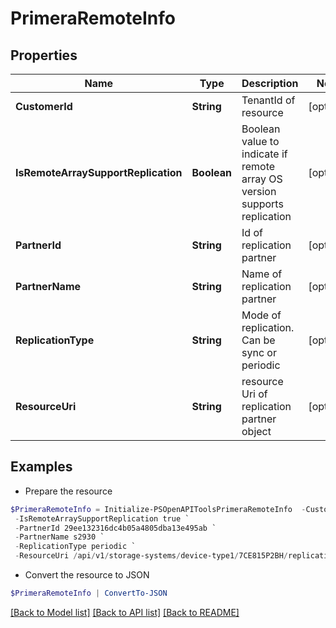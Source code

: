 # PrimeraRemoteInfo
## Properties

Name | Type | Description | Notes
------------ | ------------- | ------------- | -------------
**CustomerId** | **String** | TenantId of resource | [optional] 
**IsRemoteArraySupportReplication** | **Boolean** | Boolean value to indicate if remote array OS version supports replication | [optional] 
**PartnerId** | **String** | Id of replication partner | [optional] 
**PartnerName** | **String** | Name of replication partner | [optional] 
**ReplicationType** | **String** | Mode of replication. Can be sync or periodic | [optional] 
**ResourceUri** | **String** | resource Uri of replication partner object | [optional] 

## Examples

- Prepare the resource
```powershell
$PrimeraRemoteInfo = Initialize-PSOpenAPIToolsPrimeraRemoteInfo  -CustomerId fc5f41652a53497e88cdcebc715cc1cf `
 -IsRemoteArraySupportReplication true `
 -PartnerId 29ee132316dc4b05a4805dba13e495ab `
 -PartnerName s2930 `
 -ReplicationType periodic `
 -ResourceUri /api/v1/storage-systems/device-type1/7CE815P2BH/replicationpartners/7810cbb0e03490bcd608eda2b59fcc81&quot;
```

- Convert the resource to JSON
```powershell
$PrimeraRemoteInfo | ConvertTo-JSON
```

[[Back to Model list]](../README.md#documentation-for-models) [[Back to API list]](../README.md#documentation-for-api-endpoints) [[Back to README]](../README.md)

